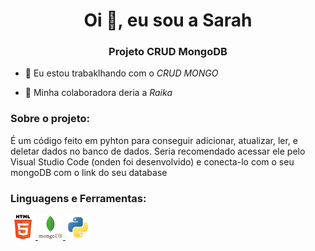 <h1 align="center">Oi 👋, eu sou a Sarah</h1>
<h3 align="center">Projeto CRUD MongoDB</h3>

- 🔭 Eu estou trabaklhando com o *CRUD MONGO*

- 👯 Minha colaboradora deria a *Raika*

<h3 align="left">Sobre o projeto:</h3>
<p align="left">É um código feito em pyhton para conseguir adicionar, atualizar, ler, e deletar dados no banco de dados.
Seria recomendado acessar ele pelo Visual Studio Code (onden foi desenvolvido) e conecta-lo com o seu mongoDB com o link do seu database
</p>

<h3 align="left">Linguagens e Ferramentas:</h3>
<p align="left"> <a href="https://www.w3.org/html/" target="_blank" rel="noreferrer"> <img src="https://raw.githubusercontent.com/devicons/devicon/master/icons/html5/html5-original-wordmark.svg" alt="html5" width="40" height="40"/> </a> <a href="https://www.mongodb.com/" target="_blank" rel="noreferrer"> <img src="https://raw.githubusercontent.com/devicons/devicon/master/icons/mongodb/mongodb-original-wordmark.svg" alt="mongodb" width="40" height="40"/> </a> <a href="https://www.python.org" target="_blank" rel="noreferrer"> <img src="https://raw.githubusercontent.com/devicons/devicon/master/icons/python/python-original.svg" alt="python" width="40" height="40"/> </a> </p>